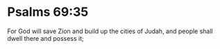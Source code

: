 # Psalms 69:35

For God will save Zion and build up the cities of Judah, and people shall dwell there and possess it;
